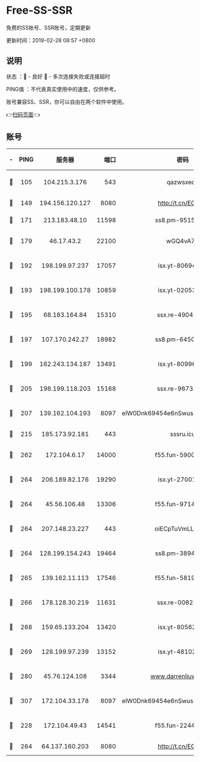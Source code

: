 # Free-SS-SSR

免费的SS账号、SSR账号，定期更新

更新时间：2019-02-28 08:57 +0800

## 说明

状态     ：🙂 - 良好 🙁 - 多次连接失败或连接超时

PING值   ：不代表真实使用中的速度，仅供参考。

账号兼容SS、SSR，你可以自由在两个软件中使用。

👉[扫码页面](https://liesauer.github.io/free-ss-ssr.github.io/)👈

## 账号

|-|PING|服务器|端口|密码|加密方式|区域|
|:----:|:----:|:-----:|-----:|:----:|:----:|:----:|
|🙂|105|104.215.3.176|543|qazwsxedc|aes-256-gcm|JP|
|🙂|149|194.156.120.127|8080|http://t.cn/EGJIyrl|rc4-md5|RU|
|🙂|171|213.183.48.10|11598|ss8.pm-95154915|rc4-md5|RU|
|🙂|179|46.17.43.2|22100|wGQ4vA7D|aes-256-gcm|RU|
|🙂|192|198.199.97.237|17057|isx.yt-80694189|aes-256-cfb|US|
|🙂|193|198.199.100.178|10859|isx.yt-02053139|aes-256-cfb|US|
|🙂|195|68.183.164.84|15310|ssx.re-49041728|aes-256-cfb|US|
|🙂|197|107.170.242.27|18982|ss8.pm-64506903|aes-256-cfb|US|
|🙂|199|162.243.134.187|13491|isx.yt-80996085|aes-256-cfb|US|
|🙂|205|198.199.118.203|15168|ssx.re-96731565|aes-256-cfb|US|
|🙂|207|139.162.104.193|8097|eIW0Dnk69454e6nSwuspv9DmS201tQ0D|aes-256-cfb|JP|
|🙂|215|185.173.92.181|443|sssru.icu|rc4-md5|RU|
|🙂|262|172.104.6.17|14000|f55.fun-59001894|aes-256-cfb|US|
|🙂|264|206.189.82.176|19290|isx.yt-27001469|aes-256-cfb|SG|
|🙂|264|45.56.106.48|13306|f55.fun-97149903|aes-256-cfb|US|
|🙂|264|207.148.23.227|443|oiECpTuVmLLxk4Ts|aes-256-cfb|US|
|🙂|264|128.199.154.243|19464|ss8.pm-38940883|aes-256-cfb|SG|
|🙂|265|139.162.11.113|17546|f55.fun-58196479|aes-256-cfb|SG|
|🙂|266|178.128.30.219|11631|ssx.re-00823232|aes-256-cfb|SG|
|🙂|268|159.65.133.204|13420|isx.yt-80562416|aes-256-cfb|SG|
|🙂|269|128.199.97.239|13152|isx.yt-48102721|aes-256-cfb|SG|
|🙂|280|45.76.124.108|3344|www.darrenliuwei.com|aes-256-cfb|AU|
|🙂|307|172.104.33.178|8097|eIW0Dnk69454e6nSwuspv9DmS201tQ0D|aes-256-cfb|SG|
|🙂|228|172.104.49.43|14541|f55.fun-22444869|aes-256-cfb|SG|
|🙂|264|64.137.160.203|8080|http://t.cn/EGJIyrl|rc4-md5|CA|
